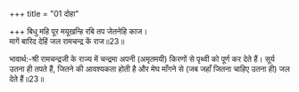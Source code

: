 +++
title = "01 दोहा"

+++
बिधु महि पूर मयूखन्हि रबि तप जेतनेहि काज।  
मागें बारिद देहिं जल रामचन्द्र कें राज॥23॥  

भावार्थ:-श्री रामचन्द्रजी के राज्य में चन्द्रमा अपनी (अमृतमयी) किरणों से पृथ्वी को पूर्ण कर देते हैं। सूर्य उतना ही तपते हैं, जितने की आवश्यकता होती है और मेघ माँगने से (जब जहाँ जितना चाहिए उतना ही) जल देते हैं॥23॥  



